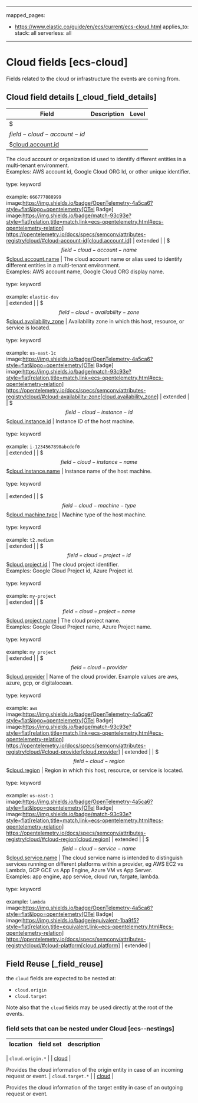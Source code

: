 <!-- This file is automatically generated. Don't edit it manually! -->
---
mapped_pages:
  - https://www.elastic.co/guide/en/ecs/current/ecs-cloud.html
applies_to:
  stack: all
  serverless: all
---

# Cloud fields [ecs-cloud]

Fields related to the cloud or infrastructure the events are coming from.

## Cloud field details [_cloud_field_details]

| Field | Description | Level |
| --- | --- | --- |
| $$$field-cloud-account-id$$$[cloud.account.id](#field-cloud-account-id) |
The cloud account or organization id used to identify different entities in a multi-tenant environment.<br>Examples: AWS account id, Google Cloud ORG Id, or other unique identifier.<br><br>type: keyword<br><br>
example: `666777888999`<br>image:https://img.shields.io/badge/OpenTelemetry-4a5ca6?style=flat&logo=opentelemetry[OTel Badge] image:https://img.shields.io/badge/match-93c93e?style=flat[relation,title=match,link=ecs-opentelemetry.html#ecs-opentelemetry-relation] https://opentelemetry.io/docs/specs/semconv/attributes-registry/cloud/#cloud-account-id[cloud.account.id] | extended |
| $$$field-cloud-account-name$$$[cloud.account.name](#field-cloud-account-name) |
The cloud account name or alias used to identify different entities in a multi-tenant environment.<br>Examples: AWS account name, Google Cloud ORG display name.<br><br>type: keyword<br><br>
example: `elastic-dev`<br> | extended |
| $$$field-cloud-availability-zone$$$[cloud.availability_zone](#field-cloud-availability-zone) |
Availability zone in which this host, resource, or service is located.<br><br>type: keyword<br><br>
example: `us-east-1c`<br>image:https://img.shields.io/badge/OpenTelemetry-4a5ca6?style=flat&logo=opentelemetry[OTel Badge] image:https://img.shields.io/badge/match-93c93e?style=flat[relation,title=match,link=ecs-opentelemetry.html#ecs-opentelemetry-relation] https://opentelemetry.io/docs/specs/semconv/attributes-registry/cloud/#cloud-availability-zone[cloud.availability_zone] | extended |
| $$$field-cloud-instance-id$$$[cloud.instance.id](#field-cloud-instance-id) |
Instance ID of the host machine.<br><br>type: keyword<br><br>
example: `i-1234567890abcdef0`<br> | extended |
| $$$field-cloud-instance-name$$$[cloud.instance.name](#field-cloud-instance-name) |
Instance name of the host machine.<br><br>type: keyword<br><br>
 | extended |
| $$$field-cloud-machine-type$$$[cloud.machine.type](#field-cloud-machine-type) |
Machine type of the host machine.<br><br>type: keyword<br><br>
example: `t2.medium`<br> | extended |
| $$$field-cloud-project-id$$$[cloud.project.id](#field-cloud-project-id) |
The cloud project identifier.<br>Examples: Google Cloud Project id, Azure Project id.<br><br>type: keyword<br><br>
example: `my-project`<br> | extended |
| $$$field-cloud-project-name$$$[cloud.project.name](#field-cloud-project-name) |
The cloud project name.<br>Examples: Google Cloud Project name, Azure Project name.<br><br>type: keyword<br><br>
example: `my project`<br> | extended |
| $$$field-cloud-provider$$$[cloud.provider](#field-cloud-provider) |
Name of the cloud provider. Example values are aws, azure, gcp, or digitalocean.<br><br>type: keyword<br><br>
example: `aws`<br>image:https://img.shields.io/badge/OpenTelemetry-4a5ca6?style=flat&logo=opentelemetry[OTel Badge] image:https://img.shields.io/badge/match-93c93e?style=flat[relation,title=match,link=ecs-opentelemetry.html#ecs-opentelemetry-relation] https://opentelemetry.io/docs/specs/semconv/attributes-registry/cloud/#cloud-provider[cloud.provider] | extended |
| $$$field-cloud-region$$$[cloud.region](#field-cloud-region) |
Region in which this host, resource, or service is located.<br><br>type: keyword<br><br>
example: `us-east-1`<br>image:https://img.shields.io/badge/OpenTelemetry-4a5ca6?style=flat&logo=opentelemetry[OTel Badge] image:https://img.shields.io/badge/match-93c93e?style=flat[relation,title=match,link=ecs-opentelemetry.html#ecs-opentelemetry-relation] https://opentelemetry.io/docs/specs/semconv/attributes-registry/cloud/#cloud-region[cloud.region] | extended |
| $$$field-cloud-service-name$$$[cloud.service.name](#field-cloud-service-name) |
The cloud service name is intended to distinguish services running on different platforms within a provider, eg AWS EC2 vs Lambda, GCP GCE vs App Engine, Azure VM vs App Server.<br>Examples: app engine, app service, cloud run, fargate, lambda.<br><br>type: keyword<br><br>
example: `lambda`<br>image:https://img.shields.io/badge/OpenTelemetry-4a5ca6?style=flat&logo=opentelemetry[OTel Badge] image:https://img.shields.io/badge/equivalent-1ba9f5?style=flat[relation,title=equivalent,link=ecs-opentelemetry.html#ecs-opentelemetry-relation] https://opentelemetry.io/docs/specs/semconv/attributes-registry/cloud/#cloud-platform[cloud.platform] | extended |

## Field Reuse [_field_reuse]

the `cloud` fields are expected to be nested at:

* `cloud.origin`
* `cloud.target`

Note also that the `cloud` fields may be used directly at the root of the events.


### field sets that can be nested under Cloud [ecs--nestings]

| location | field set | description |
|---|---|---|

| `cloud.origin.*` |
| [cloud](#ecs-cloud) |

Provides the cloud information of the origin entity in case of an incoming request or event.
| `cloud.target.*` |
| [cloud](#ecs-cloud) |

Provides the cloud information of the target entity in case of an outgoing request or event.
